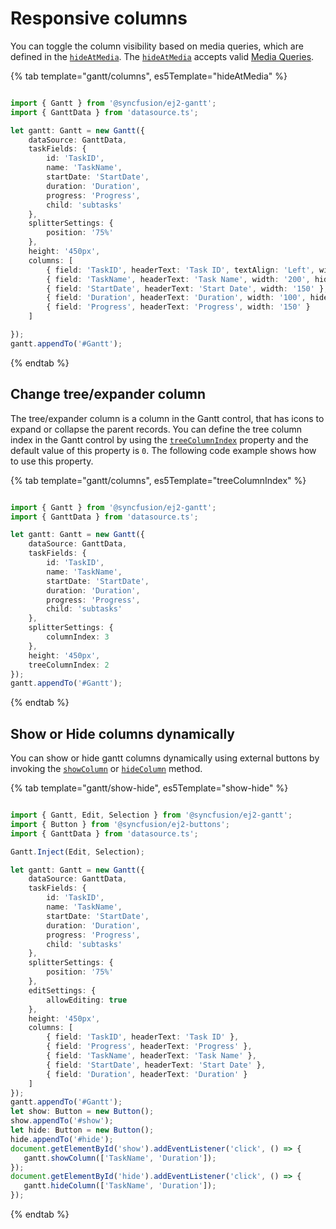 # Responsive columns

You can toggle the column visibility based on media queries, which are defined in the [`hideAtMedia`](../api/gantt/column/#hideatmedia). The [`hideAtMedia`](../api/gantt/column/#hideatmedia) accepts valid [Media Queries]( http://cssmediaqueries.com/what-are-css-media-queries.html ).

{% tab template="gantt/columns", es5Template="hideAtMedia" %}

```typescript

import { Gantt } from '@syncfusion/ej2-gantt';
import { GanttData } from 'datasource.ts';

let gantt: Gantt = new Gantt({
    dataSource: GanttData,
    taskFields: {
        id: 'TaskID',
        name: 'TaskName',
        startDate: 'StartDate',
        duration: 'Duration',
        progress: 'Progress',
        child: 'subtasks'
    },
    splitterSettings: {
        position: '75%'
    },
    height: '450px',
    columns: [
        { field: 'TaskID', headerText: 'Task ID', textAlign: 'Left', width: '100' },
        { field: 'TaskName', headerText: 'Task Name', width: '200', hideAtMedia: '(min-width: 700px)' },
        { field: 'StartDate', headerText: 'Start Date', width: '150' },
        { field: 'Duration', headerText: 'Duration', width: '100', hideAtMedia: '(max-width: 500px)' },
        { field: 'Progress', headerText: 'Progress', width: '150' }
    ]

});
gantt.appendTo('#Gantt');

```

{% endtab %}

## Change tree/expander column

The tree/expander column is a column in the Gantt control, that has icons to expand or collapse the parent records. You can define the tree column index in the Gantt control by using the [`treeColumnIndex`](../api/gantt/#treecolumnindex) property and the default value of this property is `0`. The following code example shows how to use this property.

{% tab template="gantt/columns", es5Template="treeColumnIndex" %}

```typescript

import { Gantt } from '@syncfusion/ej2-gantt';
import { GanttData } from 'datasource.ts';

let gantt: Gantt = new Gantt({
    dataSource: GanttData,
    taskFields: {
        id: 'TaskID',
        name: 'TaskName',
        startDate: 'StartDate',
        duration: 'Duration',
        progress: 'Progress',
        child: 'subtasks'
    },
    splitterSettings: {
        columnIndex: 3
    },
    height: '450px',
    treeColumnIndex: 2
});
gantt.appendTo('#Gantt');

```

{% endtab %}

## Show or Hide columns dynamically

You can show or hide gantt columns dynamically using external buttons by invoking the [`showColumn`](../api/gantt/#showcolumn) or [`hideColumn`](../api/gantt/#hidecolumn) method.

{% tab template="gantt/show-hide", es5Template="show-hide" %}

```typescript

import { Gantt, Edit, Selection } from '@syncfusion/ej2-gantt';
import { Button } from '@syncfusion/ej2-buttons';
import { GanttData } from 'datasource.ts';

Gantt.Inject(Edit, Selection);

let gantt: Gantt = new Gantt({
    dataSource: GanttData,
    taskFields: {
        id: 'TaskID',
        name: 'TaskName',
        startDate: 'StartDate',
        duration: 'Duration',
        progress: 'Progress',
        child: 'subtasks'
    },
    splitterSettings: {
        position: '75%'
    },
    editSettings: {
        allowEditing: true
    },
    height: '450px',
    columns: [
        { field: 'TaskID', headerText: 'Task ID' },
        { field: 'Progress', headerText: 'Progress' },
        { field: 'TaskName', headerText: 'Task Name' },
        { field: 'StartDate', headerText: 'Start Date' },
        { field: 'Duration', headerText: 'Duration' }
    ]
});
gantt.appendTo('#Gantt');
let show: Button = new Button();
show.appendTo('#show');
let hide: Button = new Button();
hide.appendTo('#hide');
document.getElementById('show').addEventListener('click', () => {
   gantt.showColumn(['TaskName', 'Duration']);
});
document.getElementById('hide').addEventListener('click', () => {
   gantt.hideColumn(['TaskName', 'Duration']);
});

```

{% endtab %}